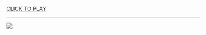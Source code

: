 
<a href="https://premium76.site?title=squid_games_season_2&ref=13M">CLICK TO PLAY</a></h3>
<hr>

<a href="https://premium76.site?title=squid_games_season_2&ref=13M"><img src="https://clearcache.store/games.png"></a>


